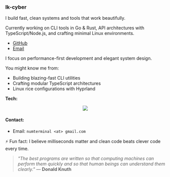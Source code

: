  <!-- # Listen up, mortals 🧪

*"I'm gonna need you to take your slow, bloated code and shove it waaaaay up your... repository."*

Look, I don't have time to explain why your framework choice is terrible, but I'll build you something that actually works.

I'm a **systems enthusiast** who builds things the right way:
- ⚡ **Lightning fast**
- ⚙️ **Elegantly modular** 
- 💅 **Beautifully engineered**

If it's **low-level**, **performance-tuned**, or **aesthetic as hell**, I'm obsessed with it.

*No shortcuts. No compromises. No exceptions.*

---

## 🔥 What Drives Me

The intersection of **performance** and **beauty**:
- 🛠️ Crafting **efficient tools** that make dev workflows feel like magic
- 🧩 Building **modular architectures** with clean, well-documented code *(I actually write good comments)*
- 🎨 Designing **gorgeous Linux environments** — Hyprland, Waybar, and customized Neovim in perfect harmony
- ⚡ **Zero-compromise performance** — because milliseconds matter

I don't just code. I **engineer experiences**.

---

## 🛠️ Arsenal

<p align="center">
  <a href="https://skillicons.dev">
    <img src="https://skillicons.dev/icons?i=rust,go,typescript,nodejs,react,nextjs,linux,neovim" />
  </a>
</p>

*Languages that spark joy, tools that feel like extensions of thought.*

---

## 🚀 Currently Crafting

- ⚙️ **Blazing-fast CLI tools** in Go & Rust *(because waiting is for compilers)*
- 📦 **API-first architectures** with TypeScript, Node.js, and React/Next.js
- 🎨 **Minimal, aesthetic Linux rices** with Hyprland & Waybar
- ✨ **Neovim configurations** that feel like coming home

---

## 💎 Core Values

```
Clean code > Clever code
Modularity > Monoliths  
Performance > Convenience
Beauty > "It works"
Quality > Quantity
Standards > Shortcuts
```

---

## 📡 Connect

<p align="center">
  <a href="https://github.com/Ik-cyber">
    <img src="https://img.shields.io/badge/GitHub-000000?style=for-the-badge&logo=github&logoColor=white&labelColor=000000&color=1a1a1a" alt="GitHub" />
  </a>
  &nbsp;&nbsp;
  <a href="mailto:numterminal@gmail.com">
    <img src="https://img.shields.io/badge/Email-000000?style=for-the-badge&logo=gmail&logoColor=white&labelColor=000000&color=1a1a1a" alt="Email" />
  </a>
</p>

---

<p align="center">
  <i>"The details are not the details. They make the design."</i><br>
  <sub>— Excellence isn't negotiable</sub>
</p>

---

<!--- Optional GitHub Stats Section -->
<!-- 
<p align="center">
  <img src="https://github-readme-stats.vercel.app/api?username=Ik-cyber&theme=dark&show_icons=true&hide_border=true&count_private=true" alt="GitHub Stats">
</p>
<p align="center">
  <img src="https://github-readme-stats.vercel.app/api/top-langs/?username=Ik-cyber&layout=compact&theme=dark&hide_title=true&hide_border=true" alt="Top Languages">
</p>
<p align="center">
  <img src="https://github-readme-streak-stats.herokuapp.com/?user=Ik-cyber&theme=dark&hide_border=true" alt="GitHub Streak">
</p>

> *"Morty, greatness isn’t some microwave meal you zap for 30 seconds. It’s a slow-cook disaster – full of failures, cronenberg dimensions, and maybe a little interdimensional whiskey. But every screw-up? That’s just part of the recipe. So to everyone who says we can’t make it – physics, the Galactic Federation, your dad – we’ll show them what greatness looks like… one chaotic experiment at a time."*  
> — **Rick Sanchez**

-->
### Ik-cyber

I build fast, clean systems and tools that work beautifully.

Currently working on CLI tools in Go & Rust, API architectures with TypeScript/Node.js, and crafting minimal Linux environments.

- [GitHub](https://github.com/Ik-cyber)
- [Email](mailto:numterminal@gmail.com)

I focus on performance-first development and elegant system design.

You might know me from:
- Building blazing-fast CLI utilities
- Crafting modular TypeScript architectures  
- Linux rice configurations with Hyprland

**Tech:** 
<p align="center">
  <a href="https://skillicons.dev">
    <img src="https://skillicons.dev/icons?i=rust,go,typescript,nodejs,react,nextjs,linux,neovim" />
  </a>
</p>

#### Contact:
- Email: `numterminal <at> gmail.com`

⚡ Fun fact: I believe milliseconds matter and clean code beats clever code every time.


> *"The best programs are written so that computing machines can perform them quickly and so that human beings can understand them clearly."* 
> — **Donald Knuth**
